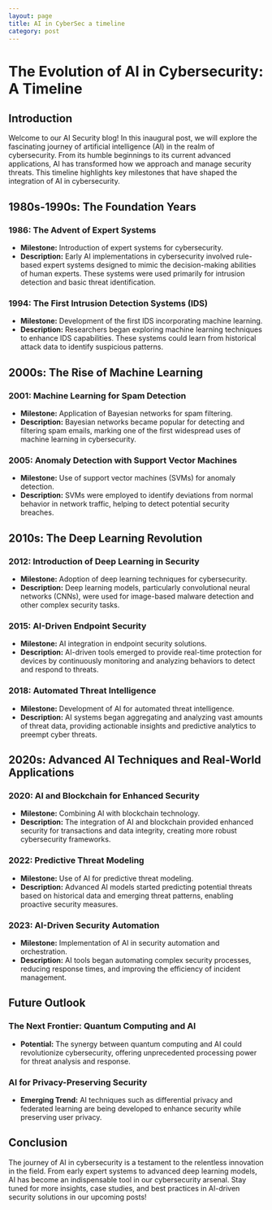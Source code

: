 ```yaml
---
layout: page
title: AI in CyberSec a timeline
category: post
---
```


# The Evolution of AI in Cybersecurity: A Timeline

## Introduction
Welcome to our AI Security blog! In this inaugural post, we will explore the fascinating journey of artificial intelligence (AI) in the realm of cybersecurity. From its humble beginnings to its current advanced applications, AI has transformed how we approach and manage security threats. This timeline highlights key milestones that have shaped the integration of AI in cybersecurity.

## 1980s-1990s: The Foundation Years

### 1986: The Advent of Expert Systems
- **Milestone:** Introduction of expert systems for cybersecurity.
- **Description:** Early AI implementations in cybersecurity involved rule-based expert systems designed to mimic the decision-making abilities of human experts. These systems were used primarily for intrusion detection and basic threat identification.

### 1994: The First Intrusion Detection Systems (IDS)
- **Milestone:** Development of the first IDS incorporating machine learning.
- **Description:** Researchers began exploring machine learning techniques to enhance IDS capabilities. These systems could learn from historical attack data to identify suspicious patterns.

## 2000s: The Rise of Machine Learning

### 2001: Machine Learning for Spam Detection
- **Milestone:** Application of Bayesian networks for spam filtering.
- **Description:** Bayesian networks became popular for detecting and filtering spam emails, marking one of the first widespread uses of machine learning in cybersecurity.

### 2005: Anomaly Detection with Support Vector Machines
- **Milestone:** Use of support vector machines (SVMs) for anomaly detection.
- **Description:** SVMs were employed to identify deviations from normal behavior in network traffic, helping to detect potential security breaches.

## 2010s: The Deep Learning Revolution

### 2012: Introduction of Deep Learning in Security
- **Milestone:** Adoption of deep learning techniques for cybersecurity.
- **Description:** Deep learning models, particularly convolutional neural networks (CNNs), were used for image-based malware detection and other complex security tasks.

### 2015: AI-Driven Endpoint Security
- **Milestone:** AI integration in endpoint security solutions.
- **Description:** AI-driven tools emerged to provide real-time protection for devices by continuously monitoring and analyzing behaviors to detect and respond to threats.

### 2018: Automated Threat Intelligence
- **Milestone:** Development of AI for automated threat intelligence.
- **Description:** AI systems began aggregating and analyzing vast amounts of threat data, providing actionable insights and predictive analytics to preempt cyber threats.

## 2020s: Advanced AI Techniques and Real-World Applications

### 2020: AI and Blockchain for Enhanced Security
- **Milestone:** Combining AI with blockchain technology.
- **Description:** The integration of AI and blockchain provided enhanced security for transactions and data integrity, creating more robust cybersecurity frameworks.

### 2022: Predictive Threat Modeling
- **Milestone:** Use of AI for predictive threat modeling.
- **Description:** Advanced AI models started predicting potential threats based on historical data and emerging threat patterns, enabling proactive security measures.

### 2023: AI-Driven Security Automation
- **Milestone:** Implementation of AI in security automation and orchestration.
- **Description:** AI tools began automating complex security processes, reducing response times, and improving the efficiency of incident management.

## Future Outlook

### The Next Frontier: Quantum Computing and AI
- **Potential:** The synergy between quantum computing and AI could revolutionize cybersecurity, offering unprecedented processing power for threat analysis and response.

### AI for Privacy-Preserving Security
- **Emerging Trend:** AI techniques such as differential privacy and federated learning are being developed to enhance security while preserving user privacy.

## Conclusion
The journey of AI in cybersecurity is a testament to the relentless innovation in the field. From early expert systems to advanced deep learning models, AI has become an indispensable tool in our cybersecurity arsenal. Stay tuned for more insights, case studies, and best practices in AI-driven security solutions in our upcoming posts!

